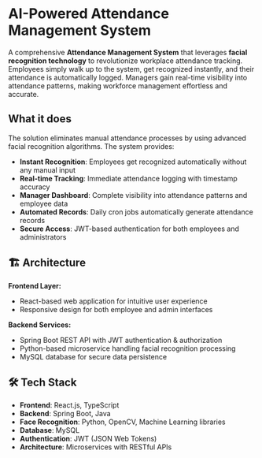 # AI-Powered Attendance Management System

A comprehensive **Attendance Management System** that leverages **facial recognition technology** to revolutionize workplace attendance tracking. Employees simply walk up to the system, get recognized instantly, and their attendance is automatically logged. Managers gain real-time visibility into attendance patterns, making workforce management effortless and accurate.

## What it does

The solution eliminates manual attendance processes by using advanced facial recognition algorithms. The system provides:

- **Instant Recognition**: Employees get recognized automatically without any manual input
- **Real-time Tracking**: Immediate attendance logging with timestamp accuracy  
- **Manager Dashboard**: Complete visibility into attendance patterns and employee data
- **Automated Records**: Daily cron jobs automatically generate attendance records
- **Secure Access**: JWT-based authentication for both employees and administrators

## 🏗️ Architecture

**Frontend Layer:**
- React-based web application for intuitive user experience
- Responsive design for both employee and admin interfaces

**Backend Services:**
- Spring Boot REST API with JWT authentication & authorization
- Python-based microservice handling facial recognition processing
- MySQL database for secure data persistence

## 🛠️ Tech Stack

- **Frontend**: React.js, TypeScript
- **Backend**: Spring Boot, Java
- **Face Recognition**: Python, OpenCV, Machine Learning libraries
- **Database**: MySQL
- **Authentication**: JWT (JSON Web Tokens)
- **Architecture**: Microservices with RESTful APIs